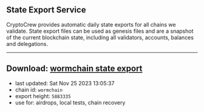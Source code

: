 ## State Export Service
CryptoCrew provides automatic daily state exports for all chains we validate. State export files can be used as genesis files and are a snapshot of the current blockchain state, including all validators, accounts, balances and delegations.

---
**Download: [wormchain state export](https://dl.ccvalidators.com/SERVICE/wormchain/wormchain_export_5883335.json)**
---

- last updated: Sat Nov 25 2023 13:05:37
- chain id: `wormchain`
- export height: `5883335`
- use for: airdrops, local tests, chain recovery
